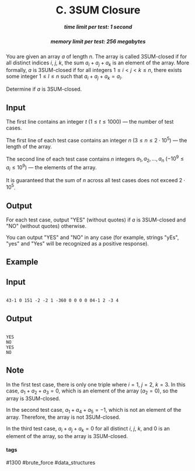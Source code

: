 <h1 style='text-align: center;'> C. 3SUM Closure</h1>

<h5 style='text-align: center;'>time limit per test: 1 second</h5>
<h5 style='text-align: center;'>memory limit per test: 256 megabytes</h5>

You are given an array $a$ of length $n$. The array is called 3SUM-closed if for all distinct indices $i$, $j$, $k$, the sum $a_i + a_j + a_k$ is an element of the array. More formally, $a$ is 3SUM-closed if for all integers $1 \leq i < j < k \leq n$, there exists some integer $1 \leq l \leq n$ such that $a_i + a_j + a_k = a_l$.

Determine if $a$ is 3SUM-closed.

## Input

The first line contains an integer $t$ ($1 \leq t \leq 1000$) — the number of test cases.

The first line of each test case contains an integer $n$ ($3 \leq n \leq 2 \cdot 10^5$) — the length of the array.

The second line of each test case contains $n$ integers $a_1, a_2, \dots, a_n$ ($-10^9 \leq a_i \leq 10^9$) — the elements of the array.

It is guaranteed that the sum of $n$ across all test cases does not exceed $2 \cdot 10^5$.

## Output

For each test case, output "YES" (without quotes) if $a$ is 3SUM-closed and "NO" (without quotes) otherwise.

You can output "YES" and "NO" in any case (for example, strings "yEs", "yes" and "Yes" will be recognized as a positive response).

## Example

## Input


```

43-1 0 151 -2 -2 1 -360 0 0 0 0 04-1 2 -3 4
```
## Output


```

YES
NO
YES
NO

```
## Note

In the first test case, there is only one triple where $i=1$, $j=2$, $k=3$. In this case, $a_1 + a_2 + a_3 = 0$, which is an element of the array ($a_2 = 0$), so the array is 3SUM-closed.

In the second test case, $a_1 + a_4 + a_5 = -1$, which is not an element of the array. Therefore, the array is not 3SUM-closed.

In the third test case, $a_i + a_j + a_k = 0$ for all distinct $i$, $j$, $k$, and $0$ is an element of the array, so the array is 3SUM-closed.



#### tags 

#1300 #brute_force #data_structures 